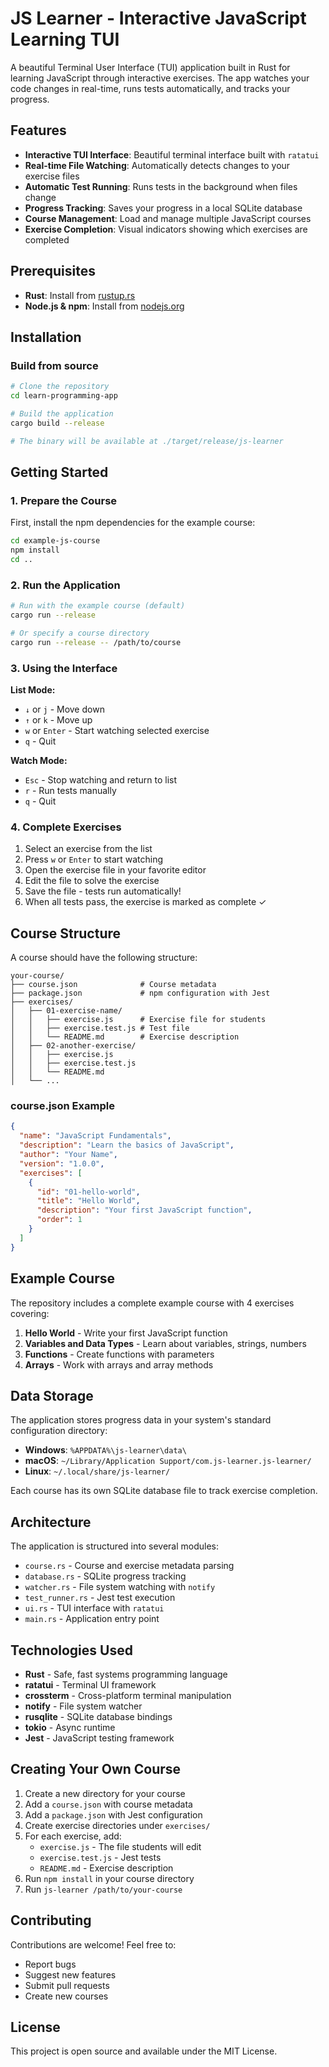 # JS Learner - Interactive JavaScript Learning TUI

A beautiful Terminal User Interface (TUI) application built in Rust for learning JavaScript through interactive exercises. The app watches your code changes in real-time, runs tests automatically, and tracks your progress.

## Features

- **Interactive TUI Interface**: Beautiful terminal interface built with `ratatui`
- **Real-time File Watching**: Automatically detects changes to your exercise files
- **Automatic Test Running**: Runs tests in the background when files change
- **Progress Tracking**: Saves your progress in a local SQLite database
- **Course Management**: Load and manage multiple JavaScript courses
- **Exercise Completion**: Visual indicators showing which exercises are completed

## Prerequisites

- **Rust**: Install from [rustup.rs](https://rustup.rs)
- **Node.js & npm**: Install from [nodejs.org](https://nodejs.org)

## Installation

### Build from source

```bash
# Clone the repository
cd learn-programming-app

# Build the application
cargo build --release

# The binary will be available at ./target/release/js-learner
```

## Getting Started

### 1. Prepare the Course

First, install the npm dependencies for the example course:

```bash
cd example-js-course
npm install
cd ..
```

### 2. Run the Application

```bash
# Run with the example course (default)
cargo run --release

# Or specify a course directory
cargo run --release -- /path/to/course
```

### 3. Using the Interface

**List Mode:**
- `↓` or `j` - Move down
- `↑` or `k` - Move up
- `w` or `Enter` - Start watching selected exercise
- `q` - Quit

**Watch Mode:**
- `Esc` - Stop watching and return to list
- `r` - Run tests manually
- `q` - Quit

### 4. Complete Exercises

1. Select an exercise from the list
2. Press `w` or `Enter` to start watching
3. Open the exercise file in your favorite editor
4. Edit the file to solve the exercise
5. Save the file - tests run automatically!
6. When all tests pass, the exercise is marked as complete ✓

## Course Structure

A course should have the following structure:

```
your-course/
├── course.json              # Course metadata
├── package.json             # npm configuration with Jest
├── exercises/
│   ├── 01-exercise-name/
│   │   ├── exercise.js      # Exercise file for students
│   │   ├── exercise.test.js # Test file
│   │   └── README.md        # Exercise description
│   ├── 02-another-exercise/
│   │   ├── exercise.js
│   │   ├── exercise.test.js
│   │   └── README.md
│   └── ...
```

### course.json Example

```json
{
  "name": "JavaScript Fundamentals",
  "description": "Learn the basics of JavaScript",
  "author": "Your Name",
  "version": "1.0.0",
  "exercises": [
    {
      "id": "01-hello-world",
      "title": "Hello World",
      "description": "Your first JavaScript function",
      "order": 1
    }
  ]
}
```

## Example Course

The repository includes a complete example course with 4 exercises covering:

1. **Hello World** - Write your first JavaScript function
2. **Variables and Data Types** - Learn about variables, strings, numbers
3. **Functions** - Create functions with parameters
4. **Arrays** - Work with arrays and array methods

## Data Storage

The application stores progress data in your system's standard configuration directory:

- **Windows**: `%APPDATA%\js-learner\data\`
- **macOS**: `~/Library/Application Support/com.js-learner.js-learner/`
- **Linux**: `~/.local/share/js-learner/`

Each course has its own SQLite database file to track exercise completion.

## Architecture

The application is structured into several modules:

- `course.rs` - Course and exercise metadata parsing
- `database.rs` - SQLite progress tracking
- `watcher.rs` - File system watching with `notify`
- `test_runner.rs` - Jest test execution
- `ui.rs` - TUI interface with `ratatui`
- `main.rs` - Application entry point

## Technologies Used

- **Rust** - Safe, fast systems programming language
- **ratatui** - Terminal UI framework
- **crossterm** - Cross-platform terminal manipulation
- **notify** - File system watcher
- **rusqlite** - SQLite database bindings
- **tokio** - Async runtime
- **Jest** - JavaScript testing framework

## Creating Your Own Course

1. Create a new directory for your course
2. Add a `course.json` with course metadata
3. Add a `package.json` with Jest configuration
4. Create exercise directories under `exercises/`
5. For each exercise, add:
   - `exercise.js` - The file students will edit
   - `exercise.test.js` - Jest tests
   - `README.md` - Exercise description
6. Run `npm install` in your course directory
7. Run `js-learner /path/to/your-course`

## Contributing

Contributions are welcome! Feel free to:

- Report bugs
- Suggest new features
- Submit pull requests
- Create new courses

## License

This project is open source and available under the MIT License.
